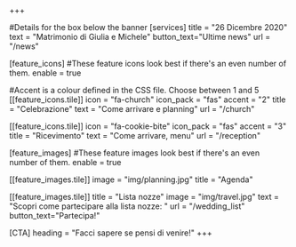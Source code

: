 +++

#Details for the box below the banner
[services]
  title = "26 Dicembre 2020"
  text = "Matrimonio di Giulia e Michele"
  button_text="Ultime news"
  url = "/news"
   
[feature_icons]
  #These feature icons look best if there's an even number of them.
  enable = true

  #Accent is a colour defined in the CSS file. Choose between 1 and 5
  [[feature_icons.tile]]
    icon = "fa-church"
    icon_pack = "fas"
    accent = "2"
    title = "Celebrazione"
    text = "Come arrivare e planning"
	url = "/church"

  [[feature_icons.tile]]
	icon = "fa-cookie-bite"
    icon_pack = "fas"
    accent = "3"
    title = "Ricevimento"
    text = "Come arrivare, menu"
    url = "/reception"

[feature_images]
#These feature images look best if there's an even number of them.
  enable = true

  [[feature_images.tile]]
    image = "img/planning.jpg"
    title = "Agenda"

  [[feature_images.tile]]
    title = "Lista nozze"
	image = "img/travel.jpg"
    text = "Scopri come partecipare alla lista nozze: "
    url = "/wedding_list"
    button_text="Partecipa!"
	


[CTA]
  heading = "Facci sapere se pensi di venire!"
+++
